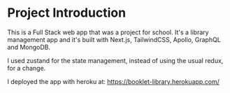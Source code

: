 # Project Introduction

This is a Full Stack web app that was a project for school. It's a library management app and it's built with Next.js, TailwindCSS, Apollo, GraphQL and MongoDB.

I used zustand for the state management, instead of using the usual redux, for a change.

I deployed the app with heroku at: https://booklet-library.herokuapp.com/
